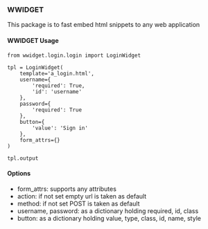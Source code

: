 ### WWIDGET
This package is to fast embed html snippets  to any web application

#### WWIDGET Usage
```
from wwidget.login.login import LoginWidget

tpl = LoginWidget(
    template='a_login.html',
    username={
        'required': True,
        'id': 'username'
    },
    password={
        'required': True
    },
    button={
        'value': 'Sign in'
    },
    form_attrs={}
)

tpl.output
```

#### Options
- form_attrs: supports any attributes
- action: if not set empty url is taken as default
- method: if not set POST is taken as default
- username, password: as a dictionary holding required, id, class
- button: as a dictionary holding value, type, class, id, name, style
